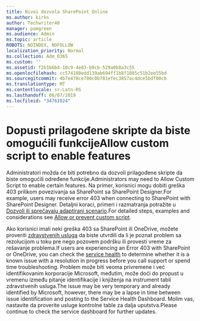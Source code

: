 ```yaml
---
title: Nivoi dozvola SharePoint Online
ms.author: kirks
author: Techwriter40
manager: pamgreen
ms.audience: Admin
ms.topic: article
ROBOTS: NOINDEX, NOFOLLOW
localization_priority: Normal
ms.collection: Adm_O365
ms.custom: ''
ms.assetid: f2b1b6b4-10c9-4e83-b9cb-529a0b8a3c55
ms.openlocfilehash: cc574180edd139ab694ff1b8f1085c51b2ee55bd
ms.sourcegitcommit: 4b7e478ce700c0b781efec3857ac4dce5bdf00c6
ms.translationtype: MT
ms.contentlocale: sr-Latn-RS
ms.lasthandoff: 06/07/2019
ms.locfileid: "34761024"
---
```

# <a name="allow-custom-script-to-enable-features"></a><span data-ttu-id="5f401-102">Dopusti prilagođene skripte da biste omogućili funkcije</span><span class="sxs-lookup"><span data-stu-id="5f401-102">Allow custom script to enable features</span></span>

<span data-ttu-id="5f401-103">Administratori možda će biti potrebno da dozvoli prilagođene skripte da biste omogućili određene funkcije.</span><span class="sxs-lookup"><span data-stu-id="5f401-103">Administrators may need to Allow Custom Script to enable certain features.</span></span> <span data-ttu-id="5f401-104">Na primer, korisnici mogu dobiti greška 403 prilikom povezivanja sa SharePoint sa SharePoint Designer.</span><span class="sxs-lookup"><span data-stu-id="5f401-104">For example, users may receive error 403 when connecting to SharePoint with SharePoint Designer.</span></span> <span data-ttu-id="5f401-105">Detaljni koraci, primeri i razmatranja potražite u [Dozvoli ili sprečavaju adaptirani scenario](https://docs.microsoft.com/sharepoint/allow-or-prevent-custom-script).</span><span class="sxs-lookup"><span data-stu-id="5f401-105">For detailed steps, examples and considerations see [Allow or prevent custom script](https://docs.microsoft.com/sharepoint/allow-or-prevent-custom-script).</span></span>

<span data-ttu-id="5f401-106">Ako korisnici imali neki greška 403 sa SharePoint ili OneDrive, možete proveriti [zdravstvenih usluga](https://admin.microsoft.com/AdminPortal/Home#/servicehealth) da biste utvrdili da li je poznat problem sa rezolucijom u toku pre nego pozovem podršku ili provesti vreme za rešavanje problema.</span><span class="sxs-lookup"><span data-stu-id="5f401-106">If users are experiencing an Error 403 with SharePoint or OneDrive, you can check the [service health](https://admin.microsoft.com/AdminPortal/Home#/servicehealth)  to determine whether it is a known issue with a resolution in progress before you call support or spend time troubleshooting.</span></span> <span data-ttu-id="5f401-107">Problem može biti veoma privremene i već identifikovanim korporacije Microsoft, međutim, može doći do propust u vremenu između pitanje identifikacije i knjiženja na instrument tabli zdravstvenih usluga.</span><span class="sxs-lookup"><span data-stu-id="5f401-107">The issue may be very temporary and already identified by Microsoft, however, there may be a lapse in time between issue identification and posting to the Service Health Dashboard.</span></span> <span data-ttu-id="5f401-108">Molim vas, nastavite da proverite usluge kontrolne table za dalja uputstva.</span><span class="sxs-lookup"><span data-stu-id="5f401-108">Please continue to check the service dashboard for further updates.</span></span>

